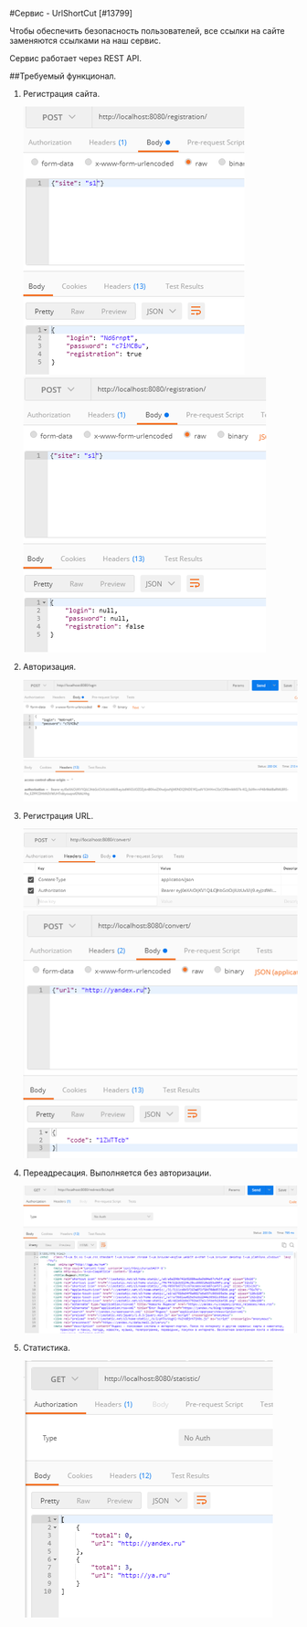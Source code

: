 #Сервис - UrlShortCut [#13799]

Чтобы обеспечить безопасность пользователей, все ссылки на сайте заменяются ссылками на наш сервис.

Сервис работает через REST API.

##Требуемый функционал.

1. Регистрация сайта.

   ![](images/successful%20registration.PNG)
   ![](images/fail%20registration.PNG)
2. Авторизация.

   ![](images/login.PNG)
3. Регистрация URL.

   ![](images/convert%20with%20header.PNG)
   ![](images/link%20convertation.PNG)
4. Переадресация. Выполняется без авторизации.

   ![](images/redirect.PNG)
5. Статистика.

   ![](images/stats.PNG)
